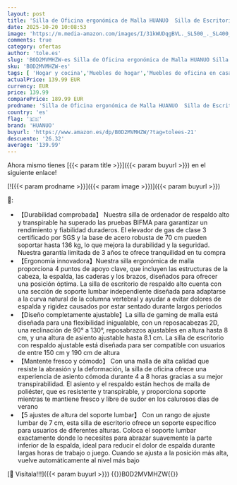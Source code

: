 ```yaml
---
layout: post
title: 'Silla de Oficina ergonómica de Malla HUANUO  Silla de Escritorio de Respaldo Alto con Soporte Lumbar Ajustable  reposabrazos  Mecanismo de balanceo  Silla ergonómica de Gaming de Malla'
date: 2025-10-20 10:08:53
image: 'https://m.media-amazon.com/images/I/31kWUDqgBVL._SL500_._SL400_.jpg'
comments: true
category: ofertas
author: 'tole.es'
slug: 'B0D2MVMHZW-es Silla de Oficina ergonómica de Malla HUANUO Silla de...'
sku: 'B0D2MVMHZW-es'
tags: [ 'Hogar y cocina','Muebles de hogar','Muebles de oficina en casa','Sillas de escritorio de oficina','Sillas y sofás de oficina','de','huanuo','oficina','silla','🇪🇸', ]
actualPrice: 139.99 EUR
currency: EUR
price: 139.99
comparePrice: 189.99 EUR
prodname: 'Silla de Oficina ergonómica de Malla HUANUO  Silla de Escritorio de Respaldo Alto con Soporte Lumbar Ajustable  reposabrazos  Mecanismo de balanceo  Silla ergonómica de Gaming de Malla'
country: 'es'
flag: '🇪🇸'
brand: 'HUANUO'
buyurl: 'https://www.amazon.es/dp/B0D2MVMHZW/?tag=tolees-21'
descuento: '26.32'
average: '139.99'
---
```


Ahora mismo tienes [{{< param title >}}]({{< param buyurl >}}) en el siguiente enlace!

[![{{< param prodname >}}]({{< param image >}})]({{< param buyurl >}})

🔎:

- 【Durabilidad comprobada】 Nuestra silla de ordenador de respaldo alto y transpirable ha superado las pruebas BIFMA para garantizar un rendimiento y fiabilidad duraderos. El elevador de gas de clase 3 certificado por SGS y la base de acero robusta de 70 cm pueden soportar hasta 136 kg, lo que mejora la durabilidad y la seguridad. Nuestra garantía limitada de 3 años te ofrece tranquilidad en tu compra
- 【Ergonomía innovadora】Nuestra silla ergonómica de malla proporciona 4 puntos de apoyo clave, que incluyen las estructuras de la cabeza, la espalda, las caderas y los brazos, diseñados para ofrecer una posición óptima. La silla de escritorio de respaldo alto cuenta con una sección de soporte lumbar independiente diseñada para adaptarse a la curva natural de la columna vertebral y ayudar a evitar dolores de espalda y rigidez causados por estar sentado durante largos períodos
- 【Diseño completamente ajustable】La silla de gaming de malla está diseñada para una flexibilidad inigualable, con un reposacabezas 2D, una reclinación de 90° a 130°, reposabrazos ajustables en altura hasta 8 cm, y una altura de asiento ajustable hasta 8.1 cm. La silla de escritorio con respaldo ajustable está diseñada para ser compatible con usuarios de entre 150 cm y 190 cm de altura
- 【Mantente fresco y cómodo】 Con una malla de alta calidad que resiste la abrasión y la deformación, la silla de oficina ofrece una experiencia de asiento cómoda durante 4 a 8 horas gracias a su mejor transpirabilidad. El asiento y el respaldo están hechos de malla de poliéster, que es resistente y transpirable, y proporciona soporte mientras te mantiene fresco y libre de sudor en los calurosos días de verano
- 【5 ajustes de altura del soporte lumbar】 Con un rango de ajuste lumbar de 7 cm, esta silla de escritorio ofrece un soporte específico para usuarios de diferentes alturas. Coloca el soporte lumbar exactamente donde lo necesites para abrazar suavemente la parte inferior de la espalda, ideal para reducir el dolor de espalda durante largas horas de trabajo o juego. Cuando se ajusta a la posición más alta, vuelve automáticamente al nivel más bajo

[🛒 Visítala!!!]({{< param buyurl >}})
{{<world>}}B0D2MVMHZW{{</world>}}
